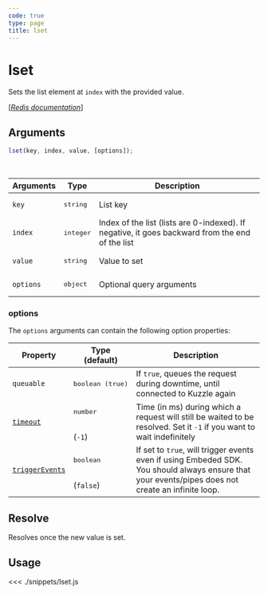 ```yaml
---
code: true
type: page
title: lset
---
```


# lset

Sets the list element at `index` with the provided value.

[[_Redis documentation_]](https://redis.io/commands/lset)

## Arguments

```js
lset(key, index, value, [options]);
```

<br/>

| Arguments | Type               | Description                                                                                     |
| --------- | ------------------ | ----------------------------------------------------------------------------------------------- |
| `key`     | <pre>string</pre>  | List key                                                                                        |
| `index`   | <pre>integer</pre> | Index of the list (lists are 0-indexed). If negative, it goes backward from the end of the list |
| `value`   | <pre>string</pre>  | Value to set                                                                                    |
| `options` | <pre>object</pre>  | Optional query arguments                                                                        |

### options

The `options` arguments can contain the following option properties:

| Property   | Type (default)            | Description                                                                  |
| ---------- | ------------------------- | ---------------------------------------------------------------------------- |
| `queuable` | <pre>boolean (true)</pre> | If `true`, queues the request during downtime, until connected to Kuzzle again |
| [`timeout`](/sdk/7/core-classes/kuzzle/query#timeout)         | <pre>number</pre><br/>(`-1`)     | Time (in ms) during which a request will still be waited to be resolved. Set it `-1` if you want to wait indefinitely |
| [`triggerEvents`](/sdk/7/core-classes/kuzzle/query#triggerEvents)  | <pre>boolean</pre> <br/>(`false`)| If set to `true`, will trigger events even if using Embeded SDK. You should always ensure that your events/pipes does not create an infinite loop. <SinceBadge version="Kuzzle 2.31.0"/> |

## Resolve

Resolves once the new value is set.

## Usage

<<< ./snippets/lset.js
